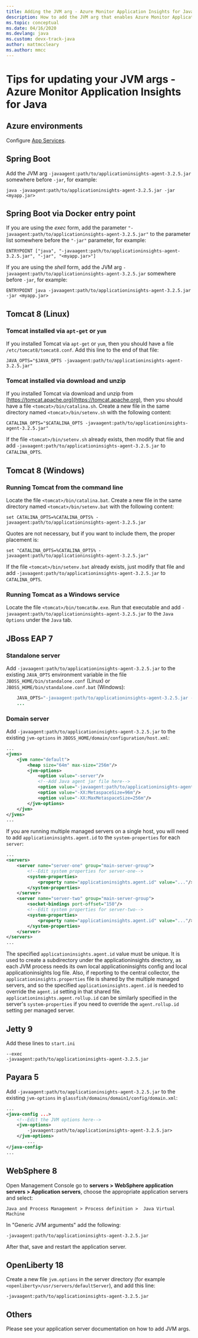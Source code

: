 ```yaml
---
title: Adding the JVM arg - Azure Monitor Application Insights for Java
description: How to add the JVM arg that enables Azure Monitor Application Insights for Java
ms.topic: conceptual
ms.date: 04/16/2020
ms.devlang: java
ms.custom: devx-track-java
author: mattmccleary
ms.author: mmcc
---
```


# Tips for updating your JVM args - Azure Monitor Application Insights for Java

## Azure environments

Configure [App Services](../../app-service/configure-language-java.md#set-java-runtime-options).

## Spring Boot

Add the JVM arg `-javaagent:path/to/applicationinsights-agent-3.2.5.jar` somewhere before `-jar`, for example:

```
java -javaagent:path/to/applicationinsights-agent-3.2.5.jar -jar <myapp.jar>
```

## Spring Boot via Docker entry point

If you are using the *exec* form, add the parameter `"-javaagent:path/to/applicationinsights-agent-3.2.5.jar"` to the parameter list somewhere before the `"-jar"` parameter, for example:

```
ENTRYPOINT ["java", "-javaagent:path/to/applicationinsights-agent-3.2.5.jar", "-jar", "<myapp.jar>"]
```

If you are using the *shell* form, add the JVM arg `-javaagent:path/to/applicationinsights-agent-3.2.5.jar` somewhere before `-jar`, for example:

```
ENTRYPOINT java -javaagent:path/to/applicationinsights-agent-3.2.5.jar -jar <myapp.jar>
```

## Tomcat 8 (Linux)

### Tomcat installed via `apt-get` or `yum`

If you installed Tomcat via `apt-get` or `yum`, then you should have a file `/etc/tomcat8/tomcat8.conf`.  Add this line to the end of that file:

```
JAVA_OPTS="$JAVA_OPTS -javaagent:path/to/applicationinsights-agent-3.2.5.jar"
```

### Tomcat installed via download and unzip

If you installed Tomcat via download and unzip from [https://tomcat.apache.org](https://tomcat.apache.org), then you should have a file `<tomcat>/bin/catalina.sh`.  Create a new file in the same directory named `<tomcat>/bin/setenv.sh` with the following content:

```
CATALINA_OPTS="$CATALINA_OPTS -javaagent:path/to/applicationinsights-agent-3.2.5.jar"
```

If the file `<tomcat>/bin/setenv.sh` already exists, then modify that file and add `-javaagent:path/to/applicationinsights-agent-3.2.5.jar` to `CATALINA_OPTS`.


## Tomcat 8 (Windows)

### Running Tomcat from the command line

Locate the file `<tomcat>/bin/catalina.bat`.  Create a new file in the same directory named `<tomcat>/bin/setenv.bat` with the following content:

```
set CATALINA_OPTS=%CATALINA_OPTS% -javaagent:path/to/applicationinsights-agent-3.2.5.jar
```

Quotes are not necessary, but if you want to include them, the proper placement is:

```
set "CATALINA_OPTS=%CATALINA_OPTS% -javaagent:path/to/applicationinsights-agent-3.2.5.jar"
```

If the file `<tomcat>/bin/setenv.bat` already exists, just modify that file and add `-javaagent:path/to/applicationinsights-agent-3.2.5.jar` to `CATALINA_OPTS`.

### Running Tomcat as a Windows service

Locate the file `<tomcat>/bin/tomcat8w.exe`.  Run that executable and add `-javaagent:path/to/applicationinsights-agent-3.2.5.jar` to the `Java Options` under the `Java` tab.


## JBoss EAP 7

### Standalone server

Add `-javaagent:path/to/applicationinsights-agent-3.2.5.jar` to the existing `JAVA_OPTS` environment variable in the file `JBOSS_HOME/bin/standalone.conf` (Linux) or `JBOSS_HOME/bin/standalone.conf.bat` (Windows):

```java    ...
    JAVA_OPTS="-javaagent:path/to/applicationinsights-agent-3.2.5.jar -Xms1303m -Xmx1303m ..."
    ...
```

### Domain server

Add `-javaagent:path/to/applicationinsights-agent-3.2.5.jar` to the existing `jvm-options` in `JBOSS_HOME/domain/configuration/host.xml`:

```xml
...
<jvms>
    <jvm name="default">
        <heap size="64m" max-size="256m"/>
        <jvm-options>
            <option value="-server"/>
            <!--Add Java agent jar file here-->
            <option value="-javaagent:path/to/applicationinsights-agent-3.2.5.jar"/>
            <option value="-XX:MetaspaceSize=96m"/>
            <option value="-XX:MaxMetaspaceSize=256m"/>
        </jvm-options>
    </jvm>
</jvms>
...
```

If you are running multiple managed servers on a single host, you will need to add `applicationinsights.agent.id` to the `system-properties` for each `server`:

```xml
...
<servers>
    <server name="server-one" group="main-server-group">
        <!--Edit system properties for server-one-->
        <system-properties> 
            <property name="applicationinsights.agent.id" value="..."/>
        </system-properties>
    </server>
    <server name="server-two" group="main-server-group">
        <socket-bindings port-offset="150"/>
        <!--Edit system properties for server-two-->
        <system-properties>
            <property name="applicationinsights.agent.id" value="..."/> 
        </system-properties>
    </server>
</servers>
...
```

The specified `applicationinsights.agent.id` value must be unique. It is used to create a subdirectory under the applicationinsights directory, as each JVM process needs its own local applicationinsights config and local applicationinsights log file. Also, if reporting to the central collector, the `applicationinsights.properties` file is shared by the multiple managed servers, and so the specified `applicationinsights.agent.id` is needed to override the `agent.id` setting in that shared file. `applicationinsights.agent.rollup.id` can be similarly specified in the server's `system-properties` if you need to override the `agent.rollup.id` setting per managed server.


## Jetty 9

Add these lines to `start.ini`

```
--exec
-javaagent:path/to/applicationinsights-agent-3.2.5.jar
```


## Payara 5

Add `-javaagent:path/to/applicationinsights-agent-3.2.5.jar` to the existing `jvm-options` in `glassfish/domains/domain1/config/domain.xml`:

```xml
...
<java-config ...>
    <!--Edit the JVM options here-->
    <jvm-options>
        -javaagent:path/to/applicationinsights-agent-3.2.5.jar>
    </jvm-options>
        ...
</java-config>
...
```

## WebSphere 8

Open Management Console
go to **servers > WebSphere application servers > Application servers**, choose the appropriate application servers and select: 

```
Java and Process Management > Process definition >  Java Virtual Machine
```
In "Generic JVM arguments" add the following:
```
-javaagent:path/to/applicationinsights-agent-3.2.5.jar
```
After that, save and restart the application server.


## OpenLiberty 18

Create a new file `jvm.options` in the server directory (for example `<openliberty>/usr/servers/defaultServer`), and add this line:
```
-javaagent:path/to/applicationinsights-agent-3.2.5.jar
```

## Others

Please see your application server documentation on how to add JVM args.
